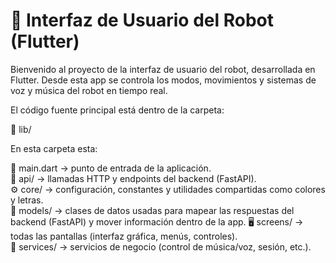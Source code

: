 # 🤖 Interfaz de Usuario del Robot (Flutter)

Bienvenido al proyecto de la interfaz de usuario del robot, desarrollada en Flutter.
Desde esta app se controla los modos, movimientos y sistemas de voz y música del robot en tiempo real.

El código fuente principal está dentro de la carpeta:

📁 lib/

En esta carpeta esta:

🧭 main.dart → punto de entrada de la aplicación.  
📡 api/ → llamadas HTTP y endpoints del backend (FastAPI).  
⚙️ core/ → configuración, constantes y utilidades compartidas como colores y letras.  
🧩 models/ → clases de datos usadas para mapear las respuestas del backend (FastAPI) y mover información dentro de la app. 
🖥️ screens/ → todas las pantallas (interfaz gráfica, menús, controles).  
🔧 services/ → servicios de negocio (control de música/voz, sesión, etc.).

